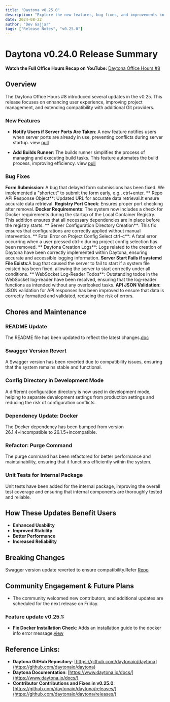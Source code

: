 ```yaml
---
title: "Daytona v0.25.0"
description: "Explore the new features, bug fixes, and improvements in Daytona v0.25.0"
date: 2024-08-22
author: "Dev Gajjar"
tags: ["Release Notes", "v0.25.0"]
---
```


# Daytona v0.24.0 Release Summary

**Watch the Full Office Hours Recap on YouTube:** [Daytona Office Hours #8](https://youtu.be/M0dndoz5UpQ?si=9UEtOZqcpnUfPGON)

## Overview

The Daytona Office Hours #8 introduced several updates in the v0.25. This release focuses on enhancing user experience, improving project management, and extending compatibility with additional Git providers.

### New Features

- **Notify Users if Server Ports Are Taken**:
  A new feature notifies users when server ports are already in use, preventing conflicts during server startup. view [pull](https://github.com/daytonaio/daytona/pull/812)

- **Add Builds Runner**:
  The builds runner simplifies the process of managing and executing build tasks. This feature automates the build process, improving efficiency. view [pull](https://github.com/daytonaio/daytona/pull/781)

### Bug Fixes

**Form Submission**: A bug that delayed form submissions has been fixed. We implemented a "shortcut" to submit the form early, e.g., ctrl+enter.
** Repo API Response Object**: Updated URL for accurate data retrieval.It ensure accurate data retrieval.
**Registry Port Check**: Ensures proper port checking after removal.
**Docker Requirements**: The system now includes a check for Docker requirements during the startup of the Local Container Registry. This addition ensures that all necessary dependencies are in place before the registry starts.
** Server Configuration Directory Creation**: This fix ensures that configurations are correctly applied without manual intervention.
** Fatal Error on Project Config Select ctrl-c**: A fatal error occurring when a user pressed ctrl-c during project config selection has been removed.
** Daytona Creation Logs**: Logs related to the creation of Daytona have been correctly implemented within Daytona, ensuring accurate and accessible logging information.
**Server Start Fails if systemd File Exists**:A bug that caused the server to fail to start if a system file existed has been fixed, allowing the server to start correctly under all conditions.
** WebSocket Log-Reader Todos**: Outstanding todos in the WebSocket log-reader have been resolved, ensuring that the log-reader functions as intended without any overlooked tasks.
**API JSON Validation**: JSON validation for API responses has been improved to ensure that data is correctly formatted and validated, reducing the risk of errors.

## Chores and Maintenance

### README Update

The README file has been updated to reflect the latest changes.[doc](https://www.daytona.io/docs/)

### Swagger Version Revert

A Swagger version has been reverted due to compatibility issues, ensuring that the system remains stable and functional.

### Config Directory in Development Mode

A different configuration directory is now used in development mode, helping to separate development settings from production settings and reducing the risk of configuration conflicts.

### Dependency Update: Docker

The Docker dependency has been bumped from version 26.1.4+incompatible to 26.1.5+incompatible.

### Refactor: Purge Command

The purge command has been refactored for better performance and maintainability, ensuring that it functions efficiently within the system.

### Unit Tests for Internal Package

Unit tests have been added for the internal package, improving the overall test coverage and ensuring that internal components are thoroughly tested and reliable.

## How These Updates Benefit Users

- **Enhanced Usability**
- **Improved Stability**
- **Better Performance**
- **Increased Reliability**

## Breaking Changes

Swagger version update reverted to ensure compatibility.Refer [Repo](https://github.com/daytonaio/daytona/pull/905)

## Community Engagement & Future Plans

- The community welcomed new contributors, and additional updates are scheduled for the next release on Friday.

### Feature update v0.25.1:

- **Fix Docker Installation Check**: Adds an installation guide to the docker info error message.[view](https://github.com/daytonaio/daytona/pull/921)

## Reference Links:

- **Daytona GitHub Repository**: [https://github.com/daytonaio/daytona](https://github.com/daytonaio/daytona)
- **Daytona Documentation**: [https://www.daytona.io/docs/](https://www.daytona.io/docs/)
- **Contributor Contributions and Fixes in v0.25.0**: [https://github.com/daytonaio/daytona/releases/](https://github.com/daytonaio/daytona/releases/)
